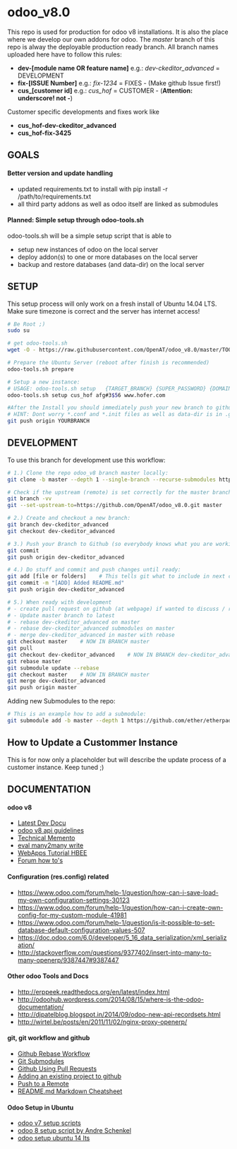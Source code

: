 # odoo_v8.0
This repo is used for production for odoo v8 installations. It is also the place where we develop our own addons for
odoo. The *master* branch of this repo is alway the deployable production ready branch. All branch names uploaded here
have to follow this rules:

- **dev-[module name OR feature name]** e.g.: *dev-ckeditor_advanced* = DEVELOPMENT
- **fix-[ISSUE Number]** e.g.: *fix-1234*  = FIXES - (Make github Issue first!)
- **cus_[customer id]** e.g.: *cus_hof* = CUSTOMER - (**Attention: underscore! not -**)

Customer specific developments and fixes work like 
- **cus_hof-dev-ckeditor_advanced**
- **cus_hof-fix-3425**


## GOALS

#### Better version and update handling
- updated requirements.txt to install with pip install -r /path/to/requirements.txt
- all third party addons as well as odoo itself are linked as submodules

#### Planned: Simple setup through odoo-tools.sh
odoo-tools.sh will be a simple setup script that is able to 
- setup new instances of odoo on the local server
- deploy addon(s) to one or more databases on the local server
- backup and restore databases (and data-dir) on the local server


## SETUP
This setup process will only work on a fresh install of Ubuntu 14.04 LTS. Make sure timezone is correct and the server
has internet access!

```bash
# Be Root ;)
sudo su

# get odoo-tools.sh
wget -O - https://raw.githubusercontent.com/OpenAT/odoo_v8.0/master/TOOLS/odoo-tools.sh > odoo-tools.sh

# Prepare the Ubuntu Server (reboot after finish is recommended)
odoo-tools.sh prepare

# Setup a new instance: 
# USAGE: odoo-tools.sh setup   {TARGET_BRANCH} {SUPER_PASSWORD} {DOMAIN_NAME}
odoo-tools.sh setup cus_hof afg#3$56 www.hofer.com 

#After the Install you should immediately push your new branch to github!
# HINT: Dont worry *.conf and *.init files as well as data-dir is in .gitignore !
git push origin YOURBRANCH
```


## DEVELOPMENT

To use this branch for development use this workflow:

```bash
# 1.) Clone the repo odoo_v8 branch master locally:
git clone -b master --depth 1 --single-branch --recurse-submodules https://github.com/OpenAT/odoo_v8.0.git [instance_dir]

# Check if the upstream (remote) is set correctly for the master branch
git branch -vv
git --set-upstream-to=https://github.com/OpenAT/odoo_v8.0.git master    # creates remotes and origin

# 2.) Create and checkout a new branch:
git branch dev-ckeditor_advanced
git checkout dev-ckeditor_advanced

# 3.) Push your Branch to Github (so everybody knows what you are working on)
git commit
git push origin dev-ckeditor_advanced

# 4.) Do stuff and commit and push changes until ready:
git add [file or folders]    # This tells git what to include in next commit
git commit -m "[ADD] Added README.md"
git push origin dev-ckeditor_advanced

# 5.) When ready with development 
# - create pull request on github (at webpage) if wanted to discuss / review changes
# - Update master branch to latest
# - rebase dev-ckeditor_advanced on master
# - rebase dev-ckeditor_advanced submodules on master
# - merge dev-ckeditor_advanced in master with rebase
git checkout master    # NOW IN BRANCH master
git pull
git checkout dev-ckeditor_advanced    # NOW IN BRANCH dev-ckeditor_advanced
git rebase master
git submodule update --rebase
git checkout master    # NOW IN BRANCH master
git merge dev-ckeditor_advanced
git push origin master

```

Adding new Submodules to the repo:
```bash
# This is an example how to add a submodule:
git submodule add -b master --depth 1 https://github.com/ether/etherpad-lite.git etherpad-lite
```


## How to Update a Custommer Instance
This is for now only a placeholder but will describe the update process of a customer instance. Keep tuned ;)


## DOCUMENTATION

#### odoo v8
- [Latest Dev Docu](https://www.odoo.com/documentation/master/howtos/website.html)
- [odoo v8 api guidelines](http://odoo-new-api-guide-line.readthedocs.org/en/latest/)
- [Technical Memento](https://www.odoo.com/files/memento/OpenERP_Technical_Memento_latest.pdf)
- [eval many2many write](https://doc.odoo.com/v6.0/developer/2_5_Objects_Fields_Methods/methods.html/#osv.osv.osv.write)
- [WebApps Tutorial HBEE](https://www.hbee.eu/en-us/blog/archive/2014/9/17/odoo-web-apps/)
- [Forum how to's](https://www.odoo.com/forum/how-to)

#### Configuration (res.config) related
- https://www.odoo.com/forum/help-1/question/how-can-i-save-load-my-own-configuration-settings-30123
- https://www.odoo.com/forum/help-1/question/how-can-i-create-own-config-for-my-custom-module-41981
- https://www.odoo.com/forum/help-1/question/is-it-possible-to-set-database-default-configuration-values-507
- https://doc.odoo.com/6.0/developer/5_16_data_serialization/xml_serialization/
- http://stackoverflow.com/questions/9377402/insert-into-many-to-many-openerp/9387447#9387447

#### Other odoo Tools and Docs
- http://erppeek.readthedocs.org/en/latest/index.html
- http://odoohub.wordpress.com/2014/08/15/where-is-the-odoo-documentation/
- http://djpatelblog.blogspot.in/2014/09/odoo-new-api-recordsets.html
- http://wirtel.be/posts/en/2011/11/02/nginx-proxy-openerp/

#### git, git workflow and github
- [Github Rebase Workflow](http://mettadore.com/2011/09/07/the-ever-deployable-github-workflow/)
- [Git Submodules](http://git-scm.com/docs/git-submodule)
- [Github Using Pull Requests](https://help.github.com/articles/using-pull-requests/)
- [Adding an existing project to github](https://help.github.com/articles/adding-an-existing-project-to-github-using-the-command-line/)
- [Push to a Remote](https://help.github.com/articles/pushing-to-a-remote/)
- [README.md Markdown Cheatsheet](https://github.com/adam-p/markdown-here/wiki/Markdown-Cheatsheet)

#### Odoo Setup in Ubuntu
- [odoo v7 setup scripts](https://github.com/OpenAT/odoo-tools/tree/7.0)
- [odoo 8 setup script by Andre Schenkel](https://github.com/lukebranch/odoo-install-scripts/blob/master/odoo-saas4/ubuntu-14-04/odoo_install.sh)
- [odoo setup ubuntu 14 lts](https://www.odoo.com/forum/help-1/question/how-to-install-odoo-from-github-on-ubuntu-14-04-for-testing-purposes-only-ie-not-for-production-52627)